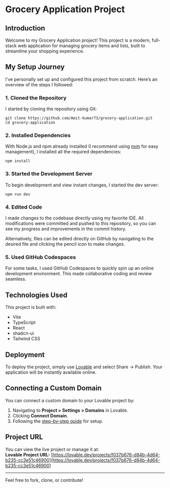 # Grocery Application Project

## Introduction

Welcome to my Grocery Application project! This project is a modern, full-stack web application for managing grocery items and lists, built to streamline your shopping experience.

## My Setup Journey

I've personally set up and configured this project from scratch. Here’s an overview of the steps I followed:

### 1. Cloned the Repository

I started by cloning the repository using Git:

```
git clone https://github.com/Amit-kumar73/grocery-application.git
cd grocery-application
```

### 2. Installed Dependencies

With Node.js and npm already installed (I recommend using [nvm](https://github.com/nvm-sh/nvm#installing-and-updating) for easy management), I installed all the required dependencies:

```
npm install
```

### 3. Started the Development Server

To begin development and view instant changes, I started the dev server:

```
npm run dev
```

### 4. Edited Code

I made changes to the codebase directly using my favorite IDE. All modifications were committed and pushed to this repository, so you can see my progress and improvements in the commit history.

Alternatively, files can be edited directly on GitHub by navigating to the desired file and clicking the pencil icon to make changes.

### 5. Used GitHub Codespaces

For some tasks, I used GitHub Codespaces to quickly spin up an online development environment. This made collaborative coding and review seamless.

## Technologies Used

This project is built with:

- Vite
- TypeScript
- React
- shadcn-ui
- Tailwind CSS

## Deployment

To deploy the project, simply use [Lovable](https://lovable.dev/projects/f037b676-d84b-4d64-b235-cc3e51c46900) and select Share → Publish. Your application will be instantly available online.

## Connecting a Custom Domain

You can connect a custom domain to your Lovable project by:

1. Navigating to **Project > Settings > Domains** in Lovable.
2. Clicking **Connect Domain**.
3. Following the [step-by-step guide](https://docs.lovable.dev/tips-tricks/custom-domain#step-by-step-guide) for setup.

## Project URL

You can view the live project or manage it at:  
**Lovable Project URL:** [https://lovable.dev/projects/f037b676-d84b-4d64-b235-cc3e51c46900](https://lovable.dev/projects/f037b676-d84b-4d64-b235-cc3e51c46900)

---

Feel free to fork, clone, or contribute!